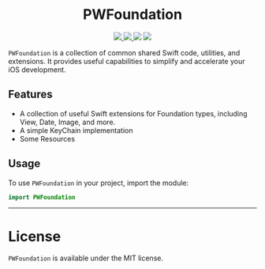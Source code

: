 <h1 align="center">
    PWFoundation
</h1>

<p align="center">
    <a href="https://github.com/pwoessner/PWFoundation/blob/main/LICENSE">
        <img src="https://img.shields.io/badge/License-MIT-blue.svg">
    </a>
    <a href="https://github.com/pwoessner/PWFoundation/actions/workflows/swift.yml">
        <img src="https://github.com/pwoessner/PWFoundation/actions/workflows/swift.yml/badge.svg?event=pull_request">
    </a>
    <img src="https://img.shields.io/badge/platform-iOS-lightgrey.svg">
    <img src="https://img.shields.io/badge/Swift-5.7-F16D39.svg">
</p>

`PWFoundation` is a collection of common shared Swift code, utilities, and extensions. It provides useful capabilities to simplify and accelerate your iOS development.

## Features

- A collection of useful Swift extensions for Foundation types, including View, Date, Image, and more.
- A simple KeyChain implementation
- Some Resources

## Usage
To use `PWFoundation` in your project, import the module:

```swift
import PWFoundation
```

---
# License
`PWFoundation` is available under the MIT license.
